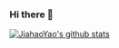 ### Hi there 👋
[![JiahaoYao's github stats](https://github-readme-stats.vercel.app/api?username=JiahaoYao&show_icons=true)](https://github.com/JiahaoYao/)



<!--
**JiahaoYao/JiahaoYao** is a ✨ _special_ ✨ repository because its `README.md` (this file) appears on your GitHub profile.

Here are some ideas to get you started:

- 🔭 I’m currently working on ...
- 🌱 I’m currently learning ...
- 👯 I’m looking to collaborate on ...
- 🤔 I’m looking for help with ...
- 💬 Ask me about ...
- 📫 How to reach me: ...
- 😄 Pronouns: ...
- ⚡ Fun fact: ...
-->
